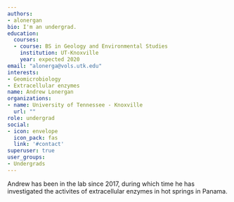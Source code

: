 ```yaml
---
authors:
- alonergan
bio: I'm an undergrad.
education:
  courses:
  - course: BS in Geology and Environmental Studies
    institution: UT-Knoxville
    year: expected 2020
email: "alonerga@vols.utk.edu"
interests:
- Geomicrobiology
- Extracellular enzymes
name: Andrew Lonergan
organizations:
- name: University of Tennessee - Knoxville
  url: ""
role: undergrad
social:
- icon: envelope
  icon_pack: fas
  link: '#contact'
superuser: true
user_groups:
- Undergrads
---
```


Andrew has been in the lab since 2017, during which time he has investigated the activites of extracellular enzymes in hot springs in Panama.
